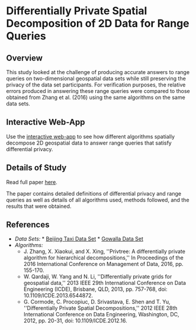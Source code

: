 # Differentially Private Spatial Decomposition of 2D Data for Range Queries

## Overview
This study looked at the challenge of producing
accurate answers to range queries on two-dimensional geospatial
data sets while still preserving the privacy of the data set
participants. For verification purposes, the relative errors produced in answering these range queries were compared to those obtained from Zhang et
al. (2016) using the same algorithms on the same data sets.

## Interactive Web-App

Use the [interactive web-app](http://google.com) to see how 
different algorithms spatially decompose 2D geospatial data
to answer range queries that satisfy differential privacy.

## Details of Study 
Read full paper [here](https://github.com/ruankie/differentially-private-range-queries/blob/main/paper.pdf).

The paper contains detailed definitions of differential privacy and
range queries as well as details of all algorithms used, methods
followed, and the results that were obtained.

## References
* *Data Sets:* 
        * [Beijing Taxi Data Set](http://snap.stanford.edu/data/loc-gowalla.html)
        * [Gowalla Data Set](https://www.microsoft.com/en-us/research/publication/t-drive-trajectory-data-sample/?from=http%3A%2F%2Fresearch.microsoft.com%2Fapps%2Fpubs%2F%3Fid%3D152883)
* *Algorithms:*
    * J. Zhang, X. Xiaokui, and X. Xing, ''Privtree: A differentially private algorithm for hierarchical decompositions,''
    In Proceedings of the 2016 International Conference on Management of Data, 2016, pp. 155-170.
    * W. Qardaji, W. Yang and N. Li, ''Differentially private grids for geospatial data,'' 
    2013 IEEE 29th International Conference on Data Engineering (ICDE), Brisbane, QLD, 2013, pp. 757-768, doi: 10.1109/ICDE.2013.6544872.
    * G. Cormode, C. Procopiuc, D. Srivastava, E. Shen and T. Yu, ''Differentially
	Private Spatial Decompositions,'' 2012 IEEE 28th International
	Conference on Data Engineering, Washington, DC, 2012, pp. 20-31, doi:
	10.1109/ICDE.2012.16.